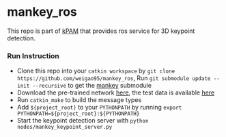 # mankey_ros

This repo is part of [kPAM](https://github.com/weigao95/kPAM) that provides ros service for 3D keypoint detection.

### Run Instruction

- Clone this repo into your `catkin workspace` by `git clone https://github.com/weigao95/mankey_ros`, Run `git submodule update --init --recursive` to get the [mankey]() submodule
- Download the pre-trained network [here](https://drive.google.com/open?id=1ak3REzfSP3rqLOe27non8fbSGDSMDDls), the test data is available [here]()
- Run `catkin_make` to build the message types
- Add `${project_root}` to your `PYTHONPATH` by running `export PYTHONPATH=${project_root}:${PYTHONPATH}`
- Start the keypoint detection server with `python nodes/mankey_keypoint_server.py`
